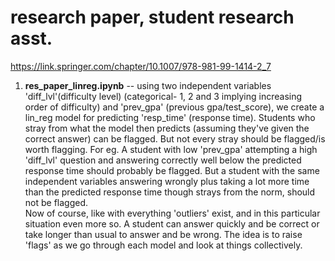 # research paper, student research asst. 
https://link.springer.com/chapter/10.1007/978-981-99-1414-2_7

1. **res_paper_linreg.ipynb** -- using two independent variables 'diff_lvl'(difficulty level) (categorical- 1, 2 and 3 implying increasing order of difficulty) and 'prev_gpa' (previous gpa/test_score), we create a lin_reg model for predicting 'resp_time' (response time).
Students who stray from what the model then predicts (assuming they've given the correct answer) can be flagged. But not every stray should be flagged/is worth flagging. For eg. A student with low 'prev_gpa' attempting a high 'diff_lvl' question and answering correctly well below the predicted response time should probably be flagged. But a student with the same independent variables answering wrongly plus taking a lot more time than the predicted response time though strays from the norm, should not be flagged.  
Now of course, like with everything 'outliers' exist, and in this particular situation even more so. A student can answer quickly and be correct or take longer than usual to answer and be wrong. The idea is to raise 'flags' as we go through each model and look at things collectively.
